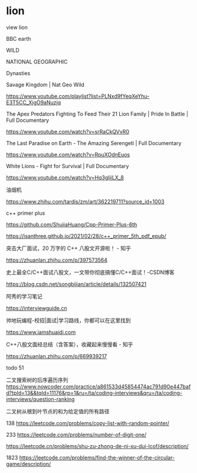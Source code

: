 # lion
view lion


BBC earth

WILD

NATIONAL GEOGRAPHIC

Dynasties




Savage Kingdom | Nat Geo Wild

https://www.youtube.com/playlist?list=PLNxd9fYeqXeYhu-E3T5CC_XjgO9aNuzjq




The Apex Predators Fighting To Feed Their 21 Lion Family | Pride In Battle | Full Documentary

https://www.youtube.com/watch?v=srRaCkQVvR0



The Last Paradise on Earth - The Amazing Serengeti | Full Documentary

https://www.youtube.com/watch?v=RpuXOdnEuos




White Lions - Fight for Survival | Full Documentary

https://www.youtube.com/watch?v=Hq3gIiiLX_8



油烟机

https://www.zhihu.com/tardis/zm/art/362219711?source_id=1003


c++ primer plus

https://github.com/ShujiaHuang/Cpp-Primer-Plus-6th



https://isanthree.github.io/2021/02/28/c++_primer_5th_pdf_epub/



突击大厂面试，20 万字的 C++ 八股文开源啦！ - 知乎

https://zhuanlan.zhihu.com/p/397573564

史上最全C/C++面试八股文，一文带你彻底搞懂C/C++面试！-CSDN博客

https://blog.csdn.net/songbijian/article/details/132507421


阿秀的学习笔记

https://interviewguide.cn


帅地玩编程-校招|面试|学习路线，你都可以在这里找到

https://www.iamshuaidi.com


C++八股文面经总结（含答案），收藏起来慢慢看 - 知乎

https://zhuanlan.zhihu.com/p/669939217








todo 51

二叉搜索树的后序遍历序列
https://www.nowcoder.com/practice/a861533d45854474ac791d90e447bafd?tpId=13&&tqId=11176&rp=1&ru=/ta/coding-interviews&qru=/ta/coding-interviews/question-ranking


二叉树从根到叶节点的和为给定值的所有路径

138
https://leetcode.com/problems/copy-list-with-random-pointer/

233
https://leetcode.com/problems/number-of-digit-one/


https://leetcode.cn/problems/shu-zu-zhong-de-ni-xu-dui-lcof/description/

1823
https://leetcode.com/problems/find-the-winner-of-the-circular-game/description/



